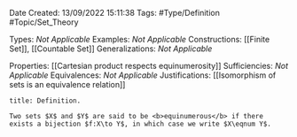 <div class="topSpace"></div>

Date Created: 13/09/2022 15:11:38
Tags: #Type/Definition #Topic/Set_Theory

Types: <i>Not Applicable</i>
Examples: <i>Not Applicable</i>
Constructions: [[Finite Set]], [[Countable Set]]
Generalizations: <i>Not Applicable</i>

Properties: [[Cartesian product respects equinumerosity]]
Sufficiencies: <i>Not Applicable</i>
Equivalences: <i>Not Applicable</i>
Justifications: [[Isomorphism of sets is an equivalence relation]]

``` ad-Definition
title: Definition.

Two sets $X$ and $Y$ are said to be <b>equinumerous</b> if there exists a bijection $f:X\to Y$, in which case we write $X\eqnum Y$.

```
